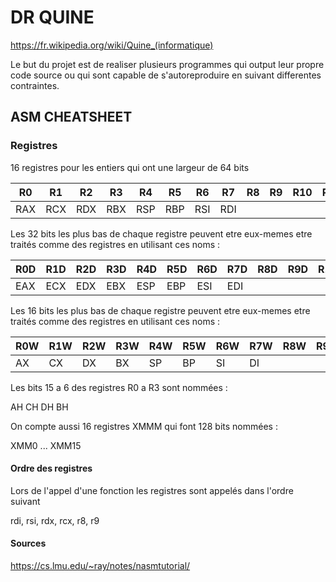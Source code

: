 # DR QUINE
https://fr.wikipedia.org/wiki/Quine_(informatique)

Le but du projet est de realiser plusieurs programmes qui output leur propre code source ou qui sont capable de s'autoreproduire en suivant differentes contraintes.

## ASM CHEATSHEET
### Registres

16 registres pour les entiers qui ont une largeur de 64 bits

|R0  |R1  |R2  |R3  |R4  |R5  |R6  |R7  |R8  |R9  |R10 |R11 |R12 |R13 |R14 |R15|
| -- | -- | -- | -- | -- | -- | -- | -- | -- | -- | -- | -- | -- | -- | -- | - |
|RAX |RCX |RDX |RBX |RSP |RBP |RSI |RDI

Les 32 bits les plus bas de chaque registre peuvent etre eux-memes etre traités comme des registres en utilisant ces noms :

|R0D |R1D |R2D |R3D |R4D |R5D |R6D |R7D |R8D |R9D |R10D|R11D|R12D|R13D|R14D|R15D|
| -- | -- | -- | -- | -- | -- | -- | -- | -- | -- | -- | -- | -- | -- | -- | -- |
|EAX |ECX |EDX |EBX |ESP |EBP |ESI |EDI

Les 16 bits les plus bas de chaque registre peuvent etre eux-memes etre traités comme des registres en utilisant ces noms :

|R0W |R1W |R2W |R3W |R4W |R5W |R6W |R7W |R8W |R9W |R10W|R11W|R12W|R13W|R14W|R15W|
| -- | -- | -- | -- | -- | -- | -- | -- | -- | -- | -- | -- | -- | -- | -- | -- |
|AX  |CX  |DX  |BX  |SP  |BP  |SI  |DI

Les bits 15 a 6 des registres R0 a R3 sont nommées :

AH CH DH BH

On compte aussi 16 registres XMMM qui font 128 bits nommées :

XMM0 ... XMM15

#### Ordre des registres

Lors de l'appel d'une fonction les registres sont appelés dans l'ordre suivant

rdi, rsi, rdx, rcx, r8, r9



#### Sources

https://cs.lmu.edu/~ray/notes/nasmtutorial/
